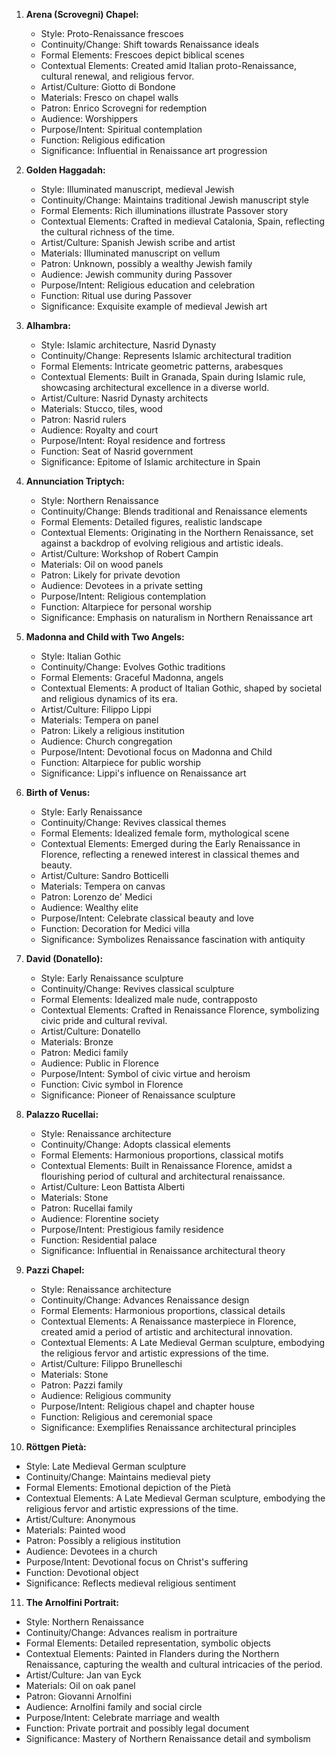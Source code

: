 1. **Arena (Scrovegni) Chapel:**
   - Style: Proto-Renaissance frescoes
   - Continuity/Change: Shift towards Renaissance ideals
   - Formal Elements: Frescoes depict biblical scenes
   - Contextual Elements: Created amid Italian proto-Renaissance, cultural renewal, and religious fervor.
   - Artist/Culture: Giotto di Bondone
   - Materials: Fresco on chapel walls
   - Patron: Enrico Scrovegni for redemption
   - Audience: Worshippers
   - Purpose/Intent: Spiritual contemplation
   - Function: Religious edification
   - Significance: Influential in Renaissance art progression

2. **Golden Haggadah:**
   - Style: Illuminated manuscript, medieval Jewish
   - Continuity/Change: Maintains traditional Jewish manuscript style
   - Formal Elements: Rich illuminations illustrate Passover story
   - Contextual Elements: Crafted in medieval Catalonia, Spain, reflecting the cultural richness of the time.
   - Artist/Culture: Spanish Jewish scribe and artist
   - Materials: Illuminated manuscript on vellum
   - Patron: Unknown, possibly a wealthy Jewish family
   - Audience: Jewish community during Passover
   - Purpose/Intent: Religious education and celebration
   - Function: Ritual use during Passover
   - Significance: Exquisite example of medieval Jewish art

3. **Alhambra:**
   - Style: Islamic architecture, Nasrid Dynasty
   - Continuity/Change: Represents Islamic architectural tradition
   - Formal Elements: Intricate geometric patterns, arabesques
   - Contextual Elements: Built in Granada, Spain during Islamic rule, showcasing architectural excellence in a diverse world.
   - Artist/Culture: Nasrid Dynasty architects
   - Materials: Stucco, tiles, wood
   - Patron: Nasrid rulers
   - Audience: Royalty and court
   - Purpose/Intent: Royal residence and fortress
   - Function: Seat of Nasrid government
   - Significance: Epitome of Islamic architecture in Spain

4. **Annunciation Triptych:**
   - Style: Northern Renaissance
   - Continuity/Change: Blends traditional and Renaissance elements
   - Formal Elements: Detailed figures, realistic landscape
   - Contextual Elements: Originating in the Northern Renaissance, set against a backdrop of evolving religious and artistic ideals.
   - Artist/Culture: Workshop of Robert Campin
   - Materials: Oil on wood panels
   - Patron: Likely for private devotion
   - Audience: Devotees in a private setting
   - Purpose/Intent: Religious contemplation
   - Function: Altarpiece for personal worship
   - Significance: Emphasis on naturalism in Northern Renaissance art

5. **Madonna and Child with Two Angels:**
   - Style: Italian Gothic
   - Continuity/Change: Evolves Gothic traditions
   - Formal Elements: Graceful Madonna, angels
   - Contextual Elements: A product of Italian Gothic, shaped by societal and religious dynamics of its era.
   - Artist/Culture: Filippo Lippi
   - Materials: Tempera on panel
   - Patron: Likely a religious institution
   - Audience: Church congregation
   - Purpose/Intent: Devotional focus on Madonna and Child
   - Function: Altarpiece for public worship
   - Significance: Lippi's influence on Renaissance art

6. **Birth of Venus:**
   - Style: Early Renaissance
   - Continuity/Change: Revives classical themes
   - Formal Elements: Idealized female form, mythological scene
   - Contextual Elements: Emerged during the Early Renaissance in Florence, reflecting a renewed interest in classical themes and beauty.
   - Artist/Culture: Sandro Botticelli
   - Materials: Tempera on canvas
   - Patron: Lorenzo de' Medici
   - Audience: Wealthy elite
   - Purpose/Intent: Celebrate classical beauty and love
   - Function: Decoration for Medici villa
   - Significance: Symbolizes Renaissance fascination with antiquity

7. **David (Donatello):**
   - Style: Early Renaissance sculpture
   - Continuity/Change: Revives classical sculpture
   - Formal Elements: Idealized male nude, contrapposto
   - Contextual Elements: Crafted in Renaissance Florence, symbolizing civic pride and cultural revival.
   - Artist/Culture: Donatello
   - Materials: Bronze
   - Patron: Medici family
   - Audience: Public in Florence
   - Purpose/Intent: Symbol of civic virtue and heroism
   - Function: Civic symbol in Florence
   - Significance: Pioneer of Renaissance sculpture

8. **Palazzo Rucellai:**
   - Style: Renaissance architecture
   - Continuity/Change: Adopts classical elements
   - Formal Elements: Harmonious proportions, classical motifs
   - Contextual Elements: Built in Renaissance Florence, amidst a flourishing period of cultural and architectural renaissance.
   - Artist/Culture: Leon Battista Alberti
   - Materials: Stone
   - Patron: Rucellai family
   - Audience: Florentine society
   - Purpose/Intent: Prestigious family residence
   - Function: Residential palace
   - Significance: Influential in Renaissance architectural theory

9. **Pazzi Chapel:**
   - Style: Renaissance architecture
   - Continuity/Change: Advances Renaissance design
   - Formal Elements: Harmonious proportions, classical details
   - Contextual Elements: A Renaissance masterpiece in Florence, created amid a period of artistic and architectural innovation.
   - Contextual Elements: A Late Medieval German sculpture, embodying the religious fervor and artistic expressions of the time.
   - Artist/Culture: Filippo Brunelleschi
   - Materials: Stone
   - Patron: Pazzi family
   - Audience: Religious community
   - Purpose/Intent: Religious chapel and chapter house
   - Function: Religious and ceremonial space
   - Significance: Exemplifies Renaissance architectural principles

10. **Röttgen Pietà:**
   - Style: Late Medieval German sculpture
   - Continuity/Change: Maintains medieval piety
   - Formal Elements: Emotional depiction of the Pietà
   - Contextual Elements: A Late Medieval German sculpture, embodying the religious fervor and artistic expressions of the time.
   - Artist/Culture: Anonymous
   - Materials: Painted wood
   - Patron: Possibly a religious institution
   - Audience: Devotees in a church
   - Purpose/Intent: Devotional focus on Christ's suffering
   - Function: Devotional object
   - Significance: Reflects medieval religious sentiment

11. **The Arnolfini Portrait:**
   - Style: Northern Renaissance
   - Continuity/Change: Advances realism in portraiture
   - Formal Elements: Detailed representation, symbolic objects
   - Contextual Elements: Painted in Flanders during the Northern Renaissance, capturing the wealth and cultural intricacies of the period.
   - Artist/Culture: Jan van Eyck
   - Materials: Oil on oak panel
   - Patron: Giovanni Arnolfini
   - Audience: Arnolfini family and social circle
   - Purpose/Intent: Celebrate marriage and wealth
   - Function: Private portrait and possibly legal document
   - Significance: Mastery of Northern Renaissance detail and symbolism